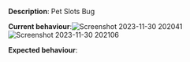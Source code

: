 [//]: # (Enclose links to things related to the bug using http://wowhead.com, https://mop-shoot.tauri.hu/ or any other MoP database.)
[//]: # (You can use screenshot ingame to visual the issue.)
[//]: # (Write your tickets according to the format:)
[//]: # ([Quest][Azuremyst Isle] Red Snapper - Very Tasty!)
[//]: # ([NPC] Magistrix Erona)
[//]: # ([Spell][Mage] Fireball)
[//]: # ([Npc][Drop] Ghostclaw Lynx)

**Description**: Pet Slots Bug

**Current behaviour**:![Screenshot 2023-11-30 202041](https://github.com/Stormforge-gg/Bugtracker-Mistblade/assets/152529712/d88afa81-be69-4fbb-b189-2456c0770e98)
![Screenshot 2023-11-30 202106](https://github.com/Stormforge-gg/Bugtracker-Mistblade/assets/152529712/e0897641-5488-4827-8589-ab231e4d71d2)


**Expected behaviour**: 
